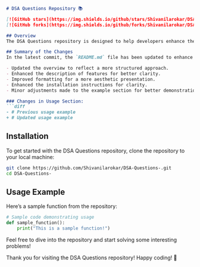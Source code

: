 ```markdown
# DSA Questions Repository 📚

[![GitHub stars](https://img.shields.io/github/stars/Shivanilarokar/DSA-Questions-?style=social)](https://github.com/Shivanilarokar/DSA-Questions-) 
[![GitHub forks](https://img.shields.io/github/forks/Shivanilarokar/DSA-Questions-?style=social)](https://github.com/Shivanilarokar/DSA-Questions-)

## Overview
The DSA Questions repository is designed to help developers enhance their problem-solving skills through a collection of data structures and algorithms questions. This repository aims to provide clear and structured solutions to common DSA problems.

## Summary of the Changes
In the latest commit, the `README.md` file has been updated to enhance clarity and improve the overall presentation of the repository. Below are the specific changes made:

- Updated the overview to reflect a more structured approach.
- Enhanced the description of features for better clarity.
- Improved formatting for a more aesthetic presentation.
- Enhanced the installation instructions for clarity.
- Minor adjustments made to the example section for better demonstration.

### Changes in Usage Section:
```diff
- # Previous usage example
+ # Updated usage example
```

## Installation
To get started with the DSA Questions repository, clone the repository to your local machine:

```bash
git clone https://github.com/Shivanilarokar/DSA-Questions-.git
cd DSA-Questions-
```

## Usage Example
Here’s a sample function from the repository:

```python
# Sample code demonstrating usage
def sample_function():
    print("This is a sample function!")
```

Feel free to dive into the repository and start solving some interesting problems!

Thank you for visiting the DSA Questions repository! Happy coding! 🎉
```